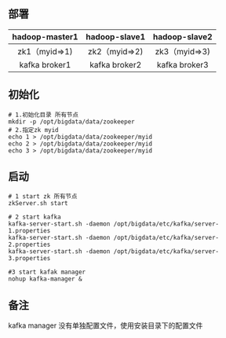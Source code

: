 
## 部署


| hadoop-master1 | hadoop-slave1 | hadoop-slave2 |
|:--------------:|:-------------:|:-------------:|
| zk1（myid=>1)  | zk2（myid=>2) | zk3（myid=>3) |
| kafka broker1  | kafka broker2 | kafka broker3 |


## 初始化

```
# 1.初始化目录 所有节点
mkdir -p /opt/bigdata/data/zookeeper
# 2.指定zk myid
echo 1 > /opt/bigdata/data/zookeeper/myid 
echo 2 > /opt/bigdata/data/zookeeper/myid 
echo 3 > /opt/bigdata/data/zookeeper/myid 
```
## 启动
```
# 1 start zk 所有节点
zkServer.sh start

# 2 start kafka
kafka-server-start.sh -daemon /opt/bigdata/etc/kafka/server-1.properties
kafka-server-start.sh -daemon /opt/bigdata/etc/kafka/server-2.properties
kafka-server-start.sh -daemon /opt/bigdata/etc/kafka/server-3.properties

#3 start kafak manager
nohup kafka-manager &
```
## 备注

kafka manager 没有单独配置文件，使用安装目录下的配置文件